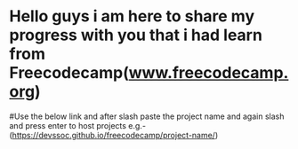 # Hello guys i am here to share my progress with you that i had learn from Freecodecamp(www.freecodecamp.org)
#Use the below link and after slash paste the project name and again slash and press enter to host projects e.g.-(https://devssoc.github.io/freecodecamp/project-name/)


